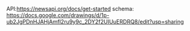 API:https://newsapi.org/docs/get-started
schema: https://docs.google.com/drawings/d/1p-ub2JgPDnHJAHjAmfl2ru9y9c_2DY2f2UIUuERDRQ8/edit?usp=sharing